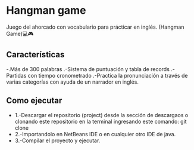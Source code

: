 # Hangman game

Juego del ahorcado con vocabulario para prácticar en inglés. (Hangman Game)💻🎮

## Características

-.Más de 300 palabras 
.-Sistema de puntuación y tabla de records
.-Partidas con tiempo cronometrado
.-Practica la pronunciación a través de varias categorías con ayuda de un narrador en inglés.

## Como ejecutar

- 1.-Descargar el repositorio (project) desde la sección de descargaos o clonando este repositorio en la terminal ingresando este comando: git clone 
- 2.-Importandolo en NetBeans IDE o en cualquier otro IDE de java.
- 3.-Compilar el proyecto y ejecutar.
